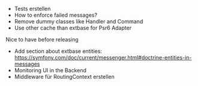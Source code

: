 - Tests erstellen
- How to enforce failed messages?
- Remove dummy classes like Handler and Command
- Use other cache than extbase for Psr6 Adapter

Nice to have before releasing
- Add section about extbase entities: https://symfony.com/doc/current/messenger.html#doctrine-entities-in-messages
- Monitoring UI in the Backend
- Middleware für RoutingContext erstellen
